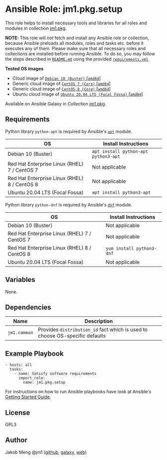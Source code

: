# Ansible Role: jm1.pkg.setup

This role helps to install necessary tools and libraries for all roles and modules in collection
[jm1.pkg](https://galaxy.ansible.com/jm1/pkg).

**NOTE:** This role will *not* fetch and install any Ansible role or collection, because Ansible preloads all modules,
roles and tasks etc. before it executes any of them. Please make sure that all necessary roles and collections are
installed before running Ansible. To do so, you may follow the steps described in [`README.md`](https://github.com/JM1/ansible-collection-jm1-pkg/blob/master/README.md)
using the provided [`requirements.yml`](https://github.com/JM1/ansible-collection-jm1-pkg/blob/master/requirements.yml).

**Tested OS images**
- Cloud image of [`Debian 10 (Buster)` \[`amd64`\]](https://cdimage.debian.org/cdimage/openstack/current/)
- Generic cloud image of [`CentOS 7 (Core)` \[`amd64`\]](https://cloud.centos.org/centos/7/images/)
- Generic cloud image of [`CentOS 8 (Core)` \[`amd64`\]](https://cloud.centos.org/centos/8/x86_64/images/)
- Ubuntu cloud image of [`Ubuntu 20.04 LTS (Focal Fossa)` \[`amd64`\]](https://cloud-images.ubuntu.com/focal/)

Available on Ansible Galaxy in Collection [jm1.pkg](https://galaxy.ansible.com/jm1/pkg).

## Requirements

Python library `python-apt` is required by Ansible's [`apt`](https://docs.ansible.com/ansible/latest/modules/apt_module.html) module.

| OS                                           | Install Instructions                 |
| -------------------------------------------- | ------------------------------------ |
| Debian 10 (Buster)                           | `apt install python-apt python3-apt` |
| Red Hat Enterprise Linux (RHEL) 7 / CentOS 7 | Not applicable                       |
| Red Hat Enterprise Linux (RHEL) 8 / CentOS 8 | Not applicable                       |
| Ubuntu 20.04 LTS (Focal Fossa)               | `apt install python3-apt`            |

Python library `python-dnf` is required by Ansible's [`dnf`](https://docs.ansible.com/ansible/latest/modules/dnf_module.html) module.

| OS                                           | Install Instructions      |
| -------------------------------------------- | ------------------------- |
| Debian 10 (Buster)                           | Not applicable            |
| Red Hat Enterprise Linux (RHEL) 7 / CentOS 7 | Not applicable            |
| Red Hat Enterprise Linux (RHEL) 8 / CentOS 8 | `yum install python3-dnf` |
| Ubuntu 20.04 LTS (Focal Fossa)               | Not applicable            |

## Variables

None.

## Dependencies

| Name            | Description                                                                         |
| --------------- | ----------------------------------------------------------------------------------- |
| `jm1.common`    | Provides `distribution_id` fact which is used to choose OS-specific defaults        |

## Example Playbook

```
- hosts: all
  tasks:
    - name: Satisfy software requirements
      import_role:
        name: jm1.pkg.setup
```

For instructions on how to run Ansible playbooks have look at Ansible's
[Getting Started Guide](https://docs.ansible.com/ansible/latest/network/getting_started/first_playbook.html).

## License

GPL3

## Author

Jakob Meng
@jm1 ([github](https://github.com/jm1), [galaxy](https://galaxy.ansible.com/jm1), [web](http://www.jakobmeng.de))
